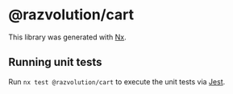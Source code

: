 # @razvolution/cart

This library was generated with [Nx](https://nx.dev).

## Running unit tests

Run `nx test @razvolution/cart` to execute the unit tests via [Jest](https://jestjs.io).
